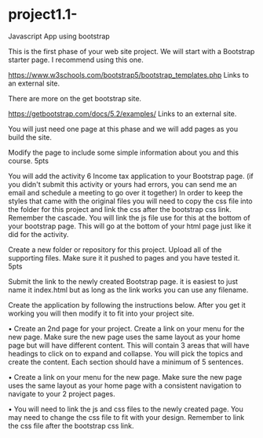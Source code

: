 # project1.1-
Javascript App using bootstrap 


This is the first phase of your web site project. We will start with a Bootstrap starter page. I recommend using this one.

https://www.w3schools.com/bootstrap5/bootstrap_templates.php Links to an external site.

There are more on the get bootstrap site. 

https://getbootstrap.com/docs/5.2/examples/ Links to an external site.

You will just need one page at this phase and we will add pages as you build the site. 

Modify the page to include some simple information about you and this course. 5pts

You will add the activity 6 Income tax application to your Bootstrap page. (if you didn't submit this activity or yours had errors, you can send me an email and schedule a meeting to go over it together) In order to keep the styles that came with the original files you will need to copy the css file into the folder for this project and link the css after the bootstrap css link. Remember the cascade. You will link the js file use for this at the bottom of your bootstrap page. This will go at the bottom of your html page just like it did for the activity. 

Create a new folder or repository for this project. Upload all of the supporting files. Make sure it it pushed to pages and you have tested it. 5pts

Submit the link to the newly created Bootstrap page. it is easiest to just name it index.html but as long as the link works you can use any filename. 



 Create the application by following the instructions below. After you get it working you will then modify it to fit into your project site.
 
• Create an 2nd page for your project. Create a link on your menu for the new page. Make sure the new page uses the same layout as your home page but will have different content. This will contain 3 areas that will have headings to click on to expand and collapse. You will pick the topics and create the content. Each section should have a minimum of 5 sentences.

• Create a link on your menu for the new page. Make sure the new page uses the same layout as your home page with a consistent navigation to navigate to your 2 project pages.

• You will need to link the js and css files to the newly created page. You may need to change the css file to fit with your design. Remember to link the css file after the bootstrap css link.

